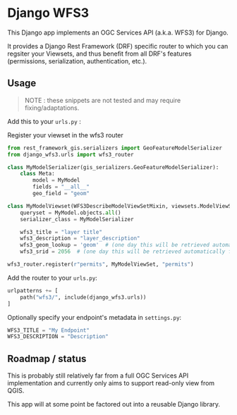# Django WFS3

This Django app implements an OGC Services API (a.k.a. WFS3) for Django.

It provides a Django Rest Framework (DRF) specific router to which you can
regsiter your Viewsets, and thus benefit from all DRF's features (permissions,
serialization, authentication, etc.).

## Usage

> NOTE : these snippets are not tested and may require fixing/adaptations.

Add this to your `urls.py` :

Register your viewset in the wfs3 router
```python
from rest_framework_gis.serializers import GeoFeatureModelSerializer
from django_wfs3.urls import wfs3_router

class MyModelSerializer(gis_serializers.GeoFeatureModelSerializer):
    class Meta:
        model = MyModel
        fields = "__all__"
        geo_field = "geom"

class MyModelViewset(WFS3DescribeModelViewSetMixin, viewsets.ModelViewSet):
    queryset = MyModel.objects.all()
    serializer_class = MyModelSerializer

    wfs3_title = "layer title"
    wfs3_description = "layer_description"
    wfs3_geom_lookup = 'geom'  # (one day this will be retrieved automatically from the serializer)
    wfs3_srid = 2056  # (one day this will be retrieved automatically from the DB field)

wfs3_router.register(r"permits", MyModelViewSet, "permits")
```

Add the router to your `urls.py`:

```python
urlpatterns += [
    path("wfs3/", include(django_wfs3.urls))
]
```

Optionally specify your endpoint's metadata in `settings.py`:

```python
WFS3_TITLE = "My Endpoint"
WFS3_DESCRIPTION = "Description"
```

## Roadmap / status

This is probably still relatively far from a full OGC Services API implementation and currently only aims to support read-only view from QGIS.

This app will at some point be factored out into a reusable Django library.
